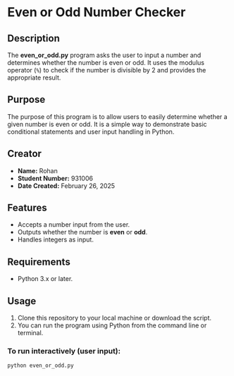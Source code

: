 # Even or Odd Number Checker

## Description
The **even_or_odd.py** program asks the user to input a number and determines whether the number is even or odd. It uses the modulus operator (`%`) to check if the number is divisible by 2 and provides the appropriate result.

## Purpose
The purpose of this program is to allow users to easily determine whether a given number is even or odd. It is a simple way to demonstrate basic conditional statements and user input handling in Python.

## Creator
- **Name:** Rohan 
- **Student Number:** 931006
- **Date Created:** February 26, 2025

## Features
- Accepts a number input from the user.
- Outputs whether the number is **even** or **odd**.
- Handles integers as input.

## Requirements
- Python 3.x or later.

## Usage
1. Clone this repository to your local machine or download the script.
2. You can run the program using Python from the command line or terminal.

### To run interactively (user input):
```bash
python even_or_odd.py
